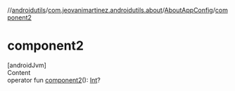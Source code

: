 //[androidutils](../../index.md)/[com.jeovanimartinez.androidutils.about](../index.md)/[AboutAppConfig](index.md)/[component2](component2.md)



# component2  
[androidJvm]  
Content  
operator fun [component2](component2.md)(): [Int](https://kotlinlang.org/api/latest/jvm/stdlib/kotlin/-int/index.html)?  



